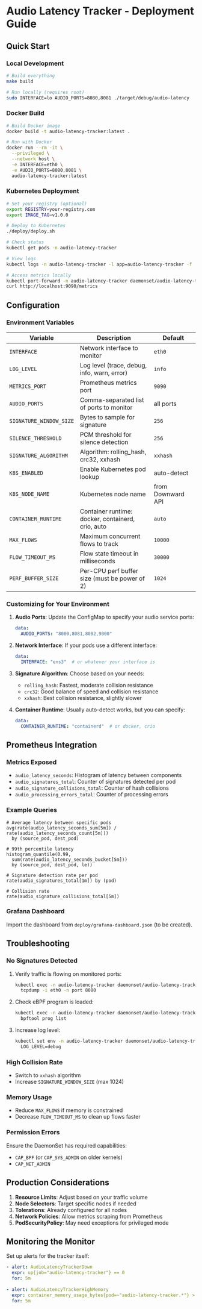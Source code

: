 # Audio Latency Tracker - Deployment Guide

## Quick Start

### Local Development
```bash
# Build everything
make build

# Run locally (requires root)
sudo INTERFACE=lo AUDIO_PORTS=8080,8081 ./target/debug/audio-latency
```

### Docker Build
```bash
# Build Docker image
docker build -t audio-latency-tracker:latest .

# Run with Docker
docker run --rm -it \
  --privileged \
  --network host \
  -e INTERFACE=eth0 \
  -e AUDIO_PORTS=8080,8081 \
  audio-latency-tracker:latest
```

### Kubernetes Deployment
```bash
# Set your registry (optional)
export REGISTRY=your-registry.com
export IMAGE_TAG=v1.0.0

# Deploy to Kubernetes
./deploy/deploy.sh

# Check status
kubectl get pods -n audio-latency-tracker

# View logs
kubectl logs -n audio-latency-tracker -l app=audio-latency-tracker -f

# Access metrics locally
kubectl port-forward -n audio-latency-tracker daemonset/audio-latency-tracker 9090:9090
curl http://localhost:9090/metrics
```

## Configuration

### Environment Variables

| Variable | Description | Default |
|----------|-------------|---------|
| `INTERFACE` | Network interface to monitor | `eth0` |
| `LOG_LEVEL` | Log level (trace, debug, info, warn, error) | `info` |
| `METRICS_PORT` | Prometheus metrics port | `9090` |
| `AUDIO_PORTS` | Comma-separated list of ports to monitor | all ports |
| `SIGNATURE_WINDOW_SIZE` | Bytes to sample for signature | `256` |
| `SILENCE_THRESHOLD` | PCM threshold for silence detection | `256` |
| `SIGNATURE_ALGORITHM` | Algorithm: rolling_hash, crc32, xxhash | `xxhash` |
| `K8S_ENABLED` | Enable Kubernetes pod lookup | auto-detect |
| `K8S_NODE_NAME` | Kubernetes node name | from Downward API |
| `CONTAINER_RUNTIME` | Container runtime: docker, containerd, crio, auto | `auto` |
| `MAX_FLOWS` | Maximum concurrent flows to track | `10000` |
| `FLOW_TIMEOUT_MS` | Flow state timeout in milliseconds | `30000` |
| `PERF_BUFFER_SIZE` | Per-CPU perf buffer size (must be power of 2) | `1024` |

### Customizing for Your Environment

1. **Audio Ports**: Update the ConfigMap to specify your audio service ports:
   ```yaml
   data:
     AUDIO_PORTS: "8080,8081,8082,9000"
   ```

2. **Network Interface**: If your pods use a different interface:
   ```yaml
   data:
     INTERFACE: "ens3"  # or whatever your interface is
   ```

3. **Signature Algorithm**: Choose based on your needs:
   - `rolling_hash`: Fastest, moderate collision resistance
   - `crc32`: Good balance of speed and collision resistance
   - `xxhash`: Best collision resistance, slightly slower

4. **Container Runtime**: Usually auto-detect works, but you can specify:
   ```yaml
   data:
     CONTAINER_RUNTIME: "containerd"  # or docker, crio
   ```

## Prometheus Integration

### Metrics Exposed

- `audio_latency_seconds`: Histogram of latency between components
- `audio_signatures_total`: Counter of signatures detected per pod
- `audio_signature_collisions_total`: Counter of hash collisions
- `audio_processing_errors_total`: Counter of processing errors

### Example Queries

```promql
# Average latency between specific pods
avg(rate(audio_latency_seconds_sum[5m]) / rate(audio_latency_seconds_count[5m])) 
  by (source_pod, dest_pod)

# 99th percentile latency
histogram_quantile(0.99, 
  sum(rate(audio_latency_seconds_bucket[5m])) 
  by (source_pod, dest_pod, le))

# Signature detection rate per pod
rate(audio_signatures_total[1m]) by (pod)

# Collision rate
rate(audio_signature_collisions_total[5m])
```

### Grafana Dashboard

Import the dashboard from `deploy/grafana-dashboard.json` (to be created).

## Troubleshooting

### No Signatures Detected

1. Verify traffic is flowing on monitored ports:
   ```bash
   kubectl exec -n audio-latency-tracker daemonset/audio-latency-tracker -- \
     tcpdump -i eth0 -n port 8080
   ```

2. Check eBPF program is loaded:
   ```bash
   kubectl exec -n audio-latency-tracker daemonset/audio-latency-tracker -- \
     bpftool prog list
   ```

3. Increase log level:
   ```bash
   kubectl set env -n audio-latency-tracker daemonset/audio-latency-tracker \
     LOG_LEVEL=debug
   ```

### High Collision Rate

- Switch to `xxhash` algorithm
- Increase `SIGNATURE_WINDOW_SIZE` (max 1024)

### Memory Usage

- Reduce `MAX_FLOWS` if memory is constrained
- Decrease `FLOW_TIMEOUT_MS` to clean up flows faster

### Permission Errors

Ensure the DaemonSet has required capabilities:
- `CAP_BPF` (or `CAP_SYS_ADMIN` on older kernels)
- `CAP_NET_ADMIN`

## Production Considerations

1. **Resource Limits**: Adjust based on your traffic volume
2. **Node Selectors**: Target specific nodes if needed
3. **Tolerations**: Already configured for all nodes
4. **Network Policies**: Allow metrics scraping from Prometheus
5. **PodSecurityPolicy**: May need exceptions for privileged mode

## Monitoring the Monitor

Set up alerts for the tracker itself:
```yaml
- alert: AudioLatencyTrackerDown
  expr: up{job="audio-latency-tracker"} == 0
  for: 5m
  
- alert: AudioLatencyTrackerHighMemory
  expr: container_memory_usage_bytes{pod=~"audio-latency-tracker.*"} > 400000000
  for: 5m
```